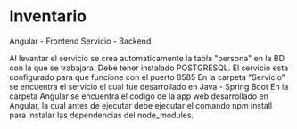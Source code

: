 # Inventario
Angular - Frontend
Servicio - Backend

Al levantar el servicio se crea automaticamente la tabla "persona" en la BD con la que se trabajara. Debe tener instalado POSTGRESQL.
El servicio esta configurado para que funcione con el puerto 8585
En la carpeta "Servicio" se encuentra el servicio el cual fue desarrollado en Java - Spring Boot
En la carpeta Angular se encuentra el codigo de la app web desarrollado en Angular, la cual antes de ejecutar debe ejecutar el comando npm install para instalar las dependencias del node_modules.
